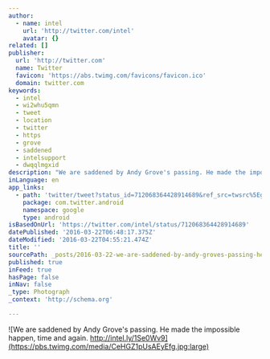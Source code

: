 ```yaml
---
author:
  - name: intel
    url: 'http://twitter.com/intel'
    avatar: {}
related: []
publisher:
  url: 'http://twitter.com'
  name: Twitter
  favicon: 'https://abs.twimg.com/favicons/favicon.ico'
  domain: twitter.com
keywords:
  - intel
  - wi2whu5qmn
  - tweet
  - location
  - twitter
  - https
  - grove
  - saddened
  - intelsupport
  - dwqqlmgxid
description: "We are saddened by Andy Grove's passing. He made the impossible happen, time and again. http://intel.ly/1Se0Wv9"
inLanguage: en
app_links:
  - path: 'twitter/tweet?status_id=712068364428914689&ref_src=twsrc%5Egoogle%7Ctwcamp%5Eandroidseo%7Ctwgr%5Estatus%7Ctwterm%5E712068364428914689'
    package: com.twitter.android
    namespace: google
    type: android
isBasedOnUrl: 'https://twitter.com/intel/status/712068364428914689'
datePublished: '2016-03-22T06:48:17.375Z'
dateModified: '2016-03-22T04:55:21.474Z'
title: ''
sourcePath: _posts/2016-03-22-we-are-saddened-by-andy-groves-passing-he-made-the-impossi.md
published: true
inFeed: true
hasPage: false
inNav: false
_type: Photograph
_context: 'http://schema.org'

---
```

![We are saddened by Andy Grove's passing. He made the impossible happen, time and again. http://intel.ly/1Se0Wv9](https://pbs.twimg.com/media/CeHGZ1pUsAEyEfg.jpg:large)